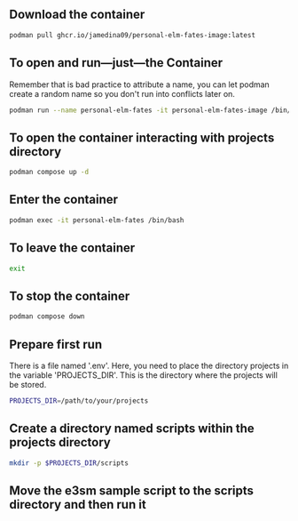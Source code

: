 ## Download the container

```bash
podman pull ghcr.io/jamedina09/personal-elm-fates-image:latest
````

## To open and run—just—the Container

Remember that is bad practice to attribute a name, you can let podman create a random name so you don't run into conflicts later on.

```bash
podman run --name personal-elm-fates -it personal-elm-fates-image /bin/bash
````

## To open the container interacting with projects directory

```bash
podman compose up -d     
````

## Enter the container

```bash
podman exec -it personal-elm-fates /bin/bash
````

## To leave the container

```bash
exit
````

## To stop the container

```bash
podman compose down
````

## Prepare first run

There is a file named '.env'. Here, you need to place the directory projects in the variable 'PROJECTS_DIR'. This is the directory where the projects will be stored.

```bash
PROJECTS_DIR=/path/to/your/projects
````

## Create a directory named scripts within the projects directory

```bash
mkdir -p $PROJECTS_DIR/scripts
````

## Move the e3sm sample script to the scripts directory and then run it

```bash

